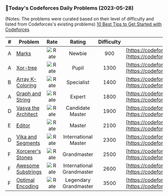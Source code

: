 ### 🌟Today's Codeforces Daily Problems (2023-05-28)
(Notes: The problems were curated based on their level of difficulty and listed from Codeforces's existing problems)
[10 Best Tips to Get Started with Codeforces](https://github.com/ika9810/Codeforces-Daily-Problems/blob/main/10%20Best%20Tips%20to%20Get%20Started%20with%20Codeforces.md)

| # | Problem | Rate| Rating | Difficulty | Contest |
|---| ----- | :--------: | :----------: | :----------: | ---------- |
|A|[Marks](https://codeforces.com/contest/152/problem/A)|![Rate](https://img.shields.io/badge/Newbie-900-lightgrey)|Newbie|900|[https://codeforces.com/contest/152](https://codeforces.com/contest/152)|
|A|[Xor-tree](https://codeforces.com/contest/429/problem/A)|![Rate](https://img.shields.io/badge/Pupil-1300-brightgreen)|Pupil|1300|[https://codeforces.com/contest/429](https://codeforces.com/contest/429)|
|B|[Array K-Coloring](https://codeforces.com/contest/1102/problem/B)|![Rate](https://img.shields.io/badge/Specialist-1400-9cf)|Specialist|1400|[https://codeforces.com/contest/1102](https://codeforces.com/contest/1102)|
|A|[Graph and String](https://codeforces.com/contest/623/problem/A)|![Rate](https://img.shields.io/badge/Expert-1800-blue)|Expert|1800|[https://codeforces.com/contest/623](https://codeforces.com/contest/623)|
|D|[Vasya the Architect](https://codeforces.com/contest/38/problem/D)|![Rate](https://img.shields.io/badge/Candidate%20Master-1900-blueviolet)|Candidate Master|1900|[https://codeforces.com/contest/38](https://codeforces.com/contest/38)|
|E|[Editor](https://codeforces.com/contest/1263/problem/E)|![Rate](https://img.shields.io/badge/Master-2100-orange)|Master|2100|[https://codeforces.com/contest/1263](https://codeforces.com/contest/1263)|
|D|[Vika and Segments](https://codeforces.com/contest/610/problem/D)|![Rate](https://img.shields.io/badge/International%20Master-2300-orange)|International Master|2300|[https://codeforces.com/contest/610](https://codeforces.com/contest/610)|
|F|[Xorcerer's Stones](https://codeforces.com/contest/1779/problem/F)|![Rate](https://img.shields.io/badge/Grandmaster-2500-red)|Grandmaster|2500|[https://codeforces.com/contest/1779](https://codeforces.com/contest/1779)|
|F|[Awesome Substrings](https://codeforces.com/contest/1270/problem/F)|![Rate](https://img.shields.io/badge/International%20Grandmaster-2600-red)|International Grandmaster|2600|[https://codeforces.com/contest/1270](https://codeforces.com/contest/1270)|
|F|[Optimal Encoding](https://codeforces.com/contest/1508/problem/F)|![Rate](https://img.shields.io/badge/Legendary%20Grandmaster-3500-red)|Legendary Grandmaster|3500|[https://codeforces.com/contest/1508](https://codeforces.com/contest/1508)|
